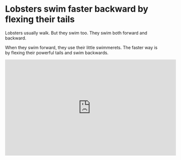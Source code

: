 # Lobsters swim faster backward by flexing their tails

Lobsters usually walk. But they swim too. They swim both forward and backward.

When they swim forward, they use their little swimmerets. The faster way is by flexing their powerful tails and swim backwards.

<iframe width="560" height="315" src="https://www.youtube.com/embed/kVvi1U0T5xA?si=bxrFlgXEfCedbjgP" title="YouTube video player" frameborder="0" allow="accelerometer; autoplay; clipboard-write; encrypted-media; gyroscope; picture-in-picture; web-share" allowfullscreen></iframe>

